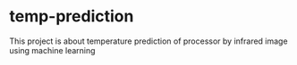 # temp-prediction
This project is about temperature prediction of processor by infrared image using machine learning
